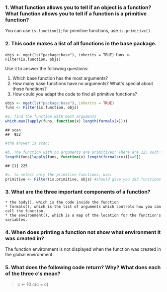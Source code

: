 ### 1. What function allows you to tell if an object is a function? What function allows you to tell if a function is a primitive function?

You can use `is.function()`; for primitive functions, use `is.primitive()`.

### 2. This code makes a list of all functions in the base package.

`objs <- mget(ls("package:base"), inherits = TRUE)` `funs <- Filter(is.function, objs)`

Use it to answer the following questions:

1.  Which base function has the most arguments?
2.  How many base functions have no arguments? What's special about those functions?
3.  How could you adapt the code to find all primitive functions?

``` r
objs <- mget(ls("package:base"), inherits = TRUE)
funs <- Filter(is.function, objs)

#a. find the function with most arguments
which.max(lapply(funs, function(x) length(formals(x))))
```

    ## scan 
    ##  932

``` r
#the answer is scan; 

#b. The function with no arguments are primitives; There are 225 such functions
length(funs[lapply(funs, function(x) length(formals(x)))==0])
```

    ## [1] 225

``` r
#c. to select only the primitive functions, use:
primitive <- Filter(is.primitive, objs) #should give you 183 functions
```

### 3. What are the three important components of a function?

    * the body(), which is the code inside the function
    * formals(), which is the list of arguments which controls how you can call the function.
    * the environment(), which is a map of the location for the function's variables.

### 4. When does printing a function not show what environment it was created in?

The function environment is not displayed when the function was created in the global environment.

### 5. What does the following code return? Why? What does each of the three c's mean?

> c &lt;- 10 c(c = c)
